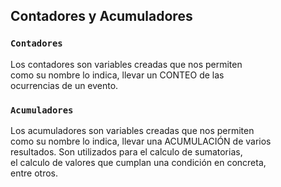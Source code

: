 ## Contadores y Acumuladores

### `Contadores`

Los contadores son variables creadas que nos permiten <br>
como su nombre lo indica, llevar un CONTEO de las <br>
ocurrencias de un evento. <br>

### `Acumuladores`

Los acumuladores son variables creadas que nos permiten <br>
como su nombre lo indica, llevar una ACUMULACIÓN de varios <br>
resultados. Son utilizados para el calculo de sumatorias, <br>
el calculo de valores que cumplan una condición en concreta, <br>
entre otros.  
